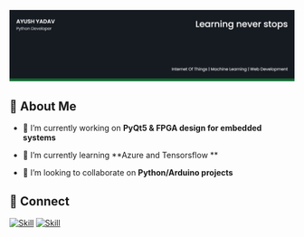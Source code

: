 ![Retroid-007's-cover](./cover-image.png)

## 🧔 About Me

- 🔭 I’m currently working on **PyQt5 & FPGA design for embedded systems**

- 🌱 I’m currently learning **Azure and Tensorsflow **

- 👯 I’m looking to collaborate on **Python/Arduino projects**


## 🤝 Connect

[![Skill](https://img.shields.io/badge/LinkedIn-0077B5?style=for-the-badge&logo=linkedin&logoColor=white)](https://www.linkedin.com/in/ayushy/)
[![Skill](https://img.shields.io/badge/GitHub-100000?style=for-the-badge&logo=github&logoColor=white)](https://github.com/Retroid-007)
